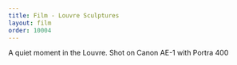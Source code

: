 ```yaml
---
title: Film - Louvre Sculptures
layout: film
order: 10004
---
```


A quiet moment in the Louvre. Shot on Canon AE-1 with Portra 400
